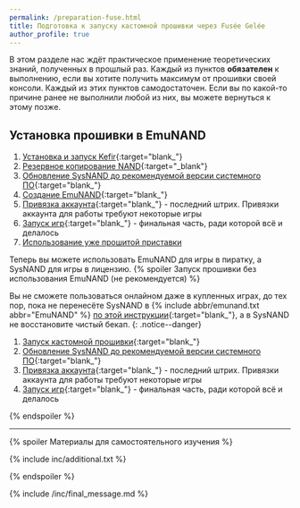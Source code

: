 ```yaml
---
permalink: /preparation-fuse.html
title: Подготовка к запуску кастомной прошивки через Fusée Gelée
author_profile: true
---
```


В этом разделе нас ждёт практическое применение теоретических знаний, полученных в прошлый раз. Каждый из пунктов **обязателен** к выполнению, если вы хотите получить максимум от прошивки своей консоли. Каждый из этих пунктов самодостаточен. Если вы по какой-то причине ранее не выполнили любой из них, вы можете вернуться к этому позже.

## Установка прошивки в EmuNAND

1. [Установка и запуск Kefir](kefir){:target="blank_"}
1. [Резервное копирование NAND](backup-nand){:target="_blank"}
1. [Обновление SysNAND до рекомендуемой версии системного ПО](update-fw){:target="blank_"}
1. [Создание EmuNAND](emunand){:target="blank_"}
1. [Привязка аккаунта](link-account){:target="blank_"} - последний штрих. Привязки аккаунта для работы требуют некоторые игры
1. [Запуск игр](games){:target="blank_"} - финальная часть, ради которой всё и делалось
1. [Использование уже прошитой приставки](usage)

Теперь вы можете использовать EmuNAND для игры в пиратку, а SysNAND для игры в лицензию.
{% spoiler Запуск прошивки без использования EmuNAND (не рекомендуется) %}

Вы не сможете пользоваться онлайном даже в купленных играх, до тех пор, пока не перенесёте SysNAND в {% include abbr/emunand.txt abbr="EmuNAND" %} [по этой инструкции](preparation-white){:target="blank_"}, а в SysNAND не восстановите чистый бекап.
{: .notice--danger}

1. [Запуск кастомной прошивки](cfw){:target="blank_"}
1. [Обновление SysNAND до рекомендуемой версии системного ПО](update-fw){:target="blank_"}
1. [Привязка аккаунта](link-account){:target="blank_"} - последний штрих. Привязки аккаунта для работы требуют некоторые игры
1. [Запуск игр](games){:target="blank_"} - финальная часть, ради которой всё и делалось

{% endspoiler %}

___

{% spoiler Материалы для самостоятельного изучения %}

{% include inc/additional.txt %}

{% endspoiler %}

{% include /inc/final_message.md %}

<script>
	localStorage.setItem('fuse', 1);
</script>